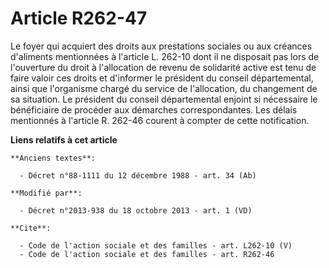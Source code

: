 # Article R262-47

Le foyer qui acquiert des droits aux prestations sociales ou aux créances d'aliments mentionnées à l'article L. 262-10 dont
il ne disposait pas lors de l'ouverture du droit à l'allocation de revenu de solidarité active est tenu de faire valoir ces
droits et d'informer le président du conseil départemental, ainsi que l'organisme chargé du service de l'allocation, du
changement de sa situation. Le président du conseil départemental enjoint si nécessaire le bénéficiaire de procéder aux
démarches correspondantes. Les délais mentionnés à l'article R. 262-46 courent à compter de cette notification.

**Liens relatifs à cet article**

	**Anciens textes**:

	  - Décret n°88-1111 du 12 décembre 1988 - art. 34 (Ab)

	**Modifié par**:

	  - Décret n°2013-938 du 18 octobre 2013 - art. 1 (VD)

	**Cite**:

	  - Code de l'action sociale et des familles - art. L262-10 (V)
	  - Code de l'action sociale et des familles - art. R262-46
